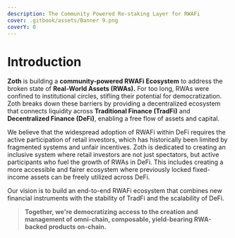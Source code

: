 ```yaml
---
description: The Community Powered Re-staking Layer for RWAFi
cover: .gitbook/assets/Banner 9.png
coverY: 0
---
```


# Introduction

**Zoth** is building a **community-powered RWAFi Ecosystem** to address the broken state of **Real-World Assets (RWAs).** For too long, RWAs were confined to institutional circles, stifling their potential for democratization. Zoth breaks down these barriers by providing a decentralized ecosystem that connects liquidity across **Traditional Finance (TradFi)** and **Decentralized Finance (DeFi)**, enabling a free flow of assets and capital.

We believe that the widespread adoption of RWAFi within DeFi requires the active participation of retail investors, which has historically been limited by fragmented systems and unfair incentives. Zoth is dedicated to creating an inclusive system where retail investors are not just spectators, but active participants who fuel the growth of RWAs in DeFi. This includes creating a more accessible and fairer ecosystem where previously locked fixed-income assets can be freely utilized across DeFi.

Our vision is to build an end-to-end RWAFi ecosystem that combines new financial instruments with the stability of TradFi and the scalability of DeFi.&#x20;

> **Together, we're democratizing access to the creation and management of omni-chain, composable, yield-bearing RWA-backed products on-chain.**
